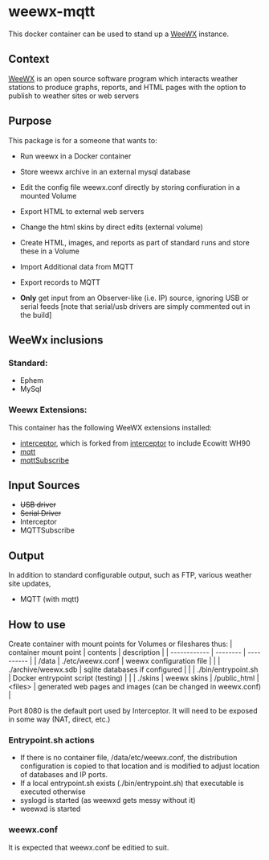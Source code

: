 # weewx-mqtt

This docker container can be used to stand up a [WeeWX](http://weewx.com) instance.

## Context ##

[WeeWX](http://weewx.com) is an open source software program which interacts weather stations to produce graphs, reports, and HTML pages with the option to publish to weather sites or web servers

## Purpose ##
This package is for a someone that wants to:
* Run weewx in a Docker container
* Store weewx archive in an external mysql database
* Edit the config file weewx.conf directly by storing confiuration in a mounted Volume
* Export HTML to external web servers
* Change the html skins by direct edits (external volume)
* Create HTML, images, and reports as part of standard runs and store these in a Volume
* Import Additional data from MQTT
* Export records to MQTT

* **Only** get input from an Observer-like (i.e. IP) source, ignoring USB or serial feeds
  [note that serial/usb drivers are simply commented out in the build]

## WeeWx inclusions ##
### Standard: ###
* Ephem
* MySql

### Weewx Extensions: ###

This container has the following WeeWX extensions installed:

* [interceptor](https://github.com/erudita/weewx-interceptor), which is forked from [interceptor](https://github.com/matthewwall/weewx-interceptor) to include Ecowitt WH90
* [mqtt](https://github.com/weewx/weewx/wiki/mqtt)
* [mqttSubscribe](https://github.com/bellrichm/WeeWX-MQTTSubscribe)

## Input Sources ##
* ~~USB driver~~
* ~~Serial Driver~~
* Interceptor
* MQTTSubscribe

## Output ##
In addition to standard configurable output, such as FTP, various weather site updates, 

* MQTT (with mqtt)


## How to use ##
Create container with mount points for Volumes or fileshares thus:
| container mount point | contents | description |
| ------------ | -------- | ---------- |
| /data        | ./etc/weewx.conf | weewx configuration file | 
|              | ./archive/weewx.sdb | sqlite databases if configured |
|              | ./bin/entrypoint.sh | Docker entrypoint script (testing) | 
|              | ./skins              | weewx skins
| /public_html | \<files\> | generated web pages and images (can be changed in weewx.conf) |

Port 8080 is the default port used by Interceptor.
It will need to be exposed in some way (NAT, direct, etc.)

### Entrypoint.sh actions ###
* If there is no container file, /data/etc/weewx.conf, the distribution configuration is copied to that location and is modified to adjust location of databases and IP ports.
* If a local entrypoint.sh exists (./bin/entrypoint.sh) that executable is executed otherwise
* syslogd is started (as weewxd gets messy without it)
* weewxd is started

### weewx.conf ###
It is expected that weewx.conf be editied to suit.
